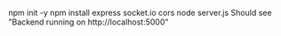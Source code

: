 npm init -y
npm install express socket.io cors
node server.js
Should see "Backend running on http://localhost:5000"
